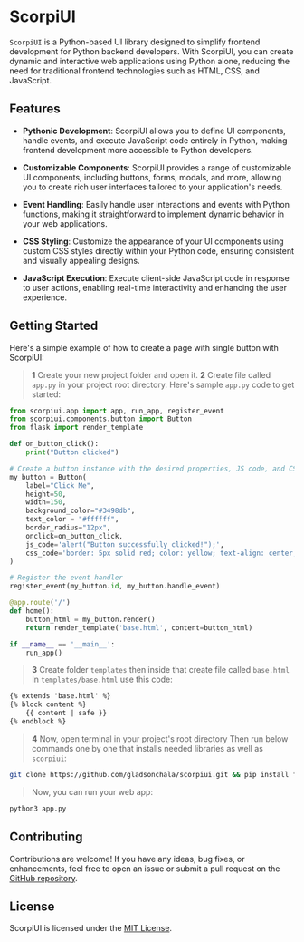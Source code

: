 # ScorpiUI

`ScorpiUI` is a Python-based UI library designed to simplify frontend development for Python backend developers. With ScorpiUI, you can create dynamic and interactive web applications using Python alone, reducing the need for traditional frontend technologies such as HTML, CSS, and JavaScript.

## Features

- **Pythonic Development**: ScorpiUI allows you to define UI components, handle events, and execute JavaScript code entirely in Python, making frontend development more accessible to Python developers.
  
- **Customizable Components**: ScorpiUI provides a range of customizable UI components, including buttons, forms, modals, and more, allowing you to create rich user interfaces tailored to your application's needs.
  
- **Event Handling**: Easily handle user interactions and events with Python functions, making it straightforward to implement dynamic behavior in your web applications.
  
- **CSS Styling**: Customize the appearance of your UI components using custom CSS styles directly within your Python code, ensuring consistent and visually appealing designs.
  
- **JavaScript Execution**: Execute client-side JavaScript code in response to user actions, enabling real-time interactivity and enhancing the user experience.

<!--
## Installation

You can install ScorpiUI using pip:

```bash
pip install scorpiui
```
-->

## Getting Started

Here's a simple example of how to create a page with single button with ScorpiUI:

> **1** Create your new project folder and open it.
> **2** Create file called `app.py` in your project root directory.
> Here's sample `app.py` code to get started:
```python
from scorpiui.app import app, run_app, register_event
from scorpiui.components.button import Button
from flask import render_template

def on_button_click():
    print("Button clicked")

# Create a button instance with the desired properties, JS code, and CSS code
my_button = Button(
    label="Click Me",
    height=50,
    width=150,
    background_color="#3498db",
    text_color = "#ffffff",
    border_radius="12px",
    onclick=on_button_click,
    js_code='alert("Button successfully clicked!");', 
    css_code='border: 5px solid red; color: yellow; text-align: center; font-size: 16px; cursor: pointer;'
)

# Register the event handler
register_event(my_button.id, my_button.handle_event)

@app.route('/')
def home():
    button_html = my_button.render()
    return render_template('base.html', content=button_html)

if __name__ == '__main__':
    run_app()
```

> **3** Create folder `templates` then inside that create file called `base.html`
> In `templates/base.html` use this code:
```html
{% extends 'base.html' %}
{% block content %}
    {{ content | safe }}
{% endblock %}
```

> **4** Now, open terminal in your project's root directory
> Then run below commands one by one that installs needed libraries as well as `scorpiui`:
```sh
git clone https://github.com/gladsonchala/scorpiui.git && pip install flask
```
> Now, you can run your web app:
```sh
python3 app.py
```

<!--
## Documentation

For detailed usage instructions and documentation, please refer to the [ScorpiUI Documentation](https://github.com/gladsonchala/scorpiui).
-->

## Contributing

Contributions are welcome! If you have any ideas, bug fixes, or enhancements, feel free to open an issue or submit a pull request on the [GitHub repository](https://github.com/gladsonchala/scorpiui).

## License

ScorpiUI is licensed under the [MIT License](https://opensource.org/licenses/MIT).
